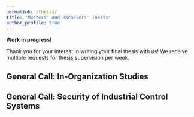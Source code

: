 ```yaml
---
permalink: /thesis/
title: "Masters' And Bachelors' Thesis"
author_profile: true
---
```


__Work in progress!__


Thank you for your interest in writing your final thesis with us! We receive multiple requests for thesis supervision per week. 


## General Call: In-Organization Studies

## General Call: Security of Industrial Control Systems